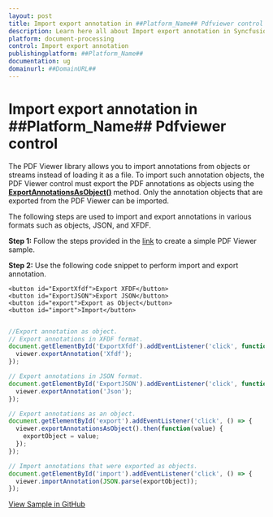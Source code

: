 ```yaml
---
layout: post
title: Import export annotation in ##Platform_Name## Pdfviewer control | Syncfusion
description: Learn here all about Import export annotation in Syncfusion ##Platform_Name## Pdfviewer control of Syncfusion Essential JS 2 and more.
platform: document-processing
control: Import export annotation
publishingplatform: ##Platform_Name##
documentation: ug
domainurl: ##DomainURL##
---
```


# Import export annotation in ##Platform_Name## Pdfviewer control

The PDF Viewer library allows you to import annotations from objects or streams instead of loading it as a file. To import such annotation objects, the PDF Viewer control must export the PDF annotations as objects using the [**ExportAnnotationsAsObject()**](https://helpej2.syncfusion.com/javascript/documentation/api/pdfviewer/#exportannotationsasobject) method. Only the annotation objects that are exported from the PDF Viewer can be imported.

The following steps are used to import and export annotations in various formats such as objects, JSON, and XFDF.

**Step 1:** Follow the steps provided in the [link](https://helpej2.syncfusion.com/javascript/documentation/pdfviewer/getting-started/) to create a simple PDF Viewer sample.

**Step 2:** Use the following code snippet to perform import and export annotation.

```
<button id="ExportXfdf">Export XFDF</button>
<button id="ExportJSON">Export JSON</button>
<button id="export">Export as Object</button>
<button id="import">Import</button>
```

```js

//Export annotation as object.
// Export annotations in XFDF format.
document.getElementById('ExportXfdf').addEventListener('click', function () {
  viewer.exportAnnotation('Xfdf');
});

// Export annotations in JSON format.
document.getElementById('ExportJSON').addEventListener('click', function () {
  viewer.exportAnnotation('Json');
});

// Export annotations as an object.
document.getElementById('export').addEventListener('click', () => {
  viewer.exportAnnotationsAsObject().then(function(value) {
    exportObject = value;
  });
});

// Import annotations that were exported as objects.
document.getElementById('import').addEventListener('click', () => {
  viewer.importAnnotation(JSON.parse(exportObject));
});

```

[View Sample in GitHub](https://github.com/SyncfusionExamples/javascript-pdf-viewer-examples/tree/master/How%20to)